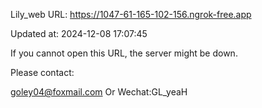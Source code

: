 Lily_web URL: https://1047-61-165-102-156.ngrok-free.app

Updated at: 2024-12-08 17:07:45

If you cannot open this URL, the server might be down.

Please contact: 

goley04@foxmail.com Or Wechat:GL_yeaH